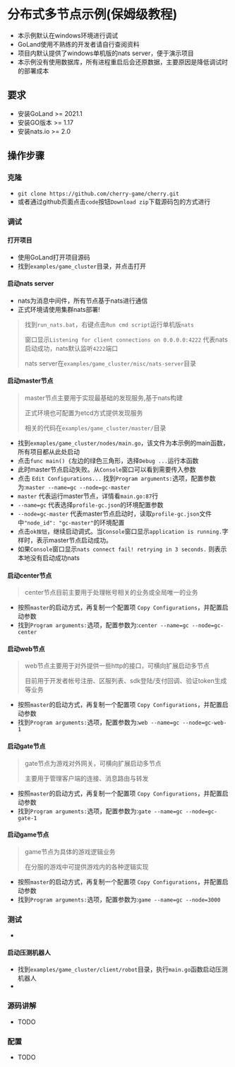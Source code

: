 # 分布式多节点示例(保姆级教程)

- 本示例默认在windows环境进行调试
- GoLand使用不熟练的开发者请自行查阅资料
- 项目内默认提供了windows单机版的nats server，便于演示项目
- 本示例没有使用数据库，所有进程重启后会还原数据，主要原因是降低调试时的部署成本

## 要求

- 安装GoLand >= 2021.1
- 安装GO版本 >= 1.17
- 安装nats.io >= 2.0

## 操作步骤

### 克隆

- `git clone https://github.com/cherry-game/cherry.git`
- 或者通过github页面点击`code`按钮`Download zip`下载源码包的方式进行

### 调试

#### 打开项目

- 使用GoLand打开项目源码
- 找到`examples/game_cluster`目录，并点击打开

#### 启动nats server

- nats为消息中间件，所有节点基于nats进行通信
- 正式环境请使用集群nats部署!

> 找到`run_nats.bat`，右键点击`Run cmd script`运行单机版`nats`
> 
> 窗口显示`Listening for client connections on 0.0.0.0:4222` 代表nats启动成功，nats默认监听`4222`端口
>
> nats server在`examples/game_cluster/misc/nats-server`目录

#### 启动master节点

> master节点主要用于实现最基础的发现服务,基于nats构建
>
> 正式环境也可配置为etcd方式提供发现服务
>
> 相关的代码在`examples/game_cluster/master/`目录

- 找到`exmaples/game_cluster/nodes/main.go`，该文件为本示例的main函数，所有项目都从此处启动
- 点击`func main() {`左边的绿色三角形，选择`Debug ...`运行本函数
- 此时master节点启动失败。从`Console`窗口可以看到需要传入参数
- 点击 `Edit Configurations...` 找到`Program arguments:`选项，配置参数为:`master --name=gc --node=gc-master`
- `master` 代表运行master节点，详情看`main.go:87`行
- `--name=gc` 代表选择`profile-gc.json`的环境配置参数
- `--node=gc-master` 代表master节点启动时，读取`profile-gc.json`文件中`"node_id": "gc-master"`的环境配置
- 点击`ok按钮`，继续启动调式。当`Console`窗口显示`application is running.`字样时，表示master节点启动成功。
- 如果`Console`窗口显示`nats connect fail! retrying in 3 seconds.` 则表示本地没有启动成功nats

#### 启动center节点

> center节点目前主要用于处理帐号相关的业务或全局唯一的业务

- 按照`master`的启动方式，再复制一个配置项 `Copy Configurations`，并配置启动参数
- 找到`Program arguments:`选项，配置参数为:`center --name=gc --node=gc-center`

#### 启动web节点

> web节点主要用于对外提供一些http的接口，可横向扩展启动多节点
> 
> 目前用于开发者帐号注册、区服列表、sdk登陆/支付回调、验证token生成等业务

- 按照`master`的启动方式，再复制一个配置项 `Copy Configurations`，并配置启动参数
- 找到`Program arguments:`选项，配置参数为:`web --name=gc --node=gc-web-1`

#### 启动gate节点

> gate节点为游戏对外网关，可横向扩展启动多节点
> 
> 主要用于管理客户端的连接、消息路由与转发

- 按照`master`的启动方式，再复制一个配置项 `Copy Configurations`，并配置启动参数
- 找到`Program arguments:`选项，配置参数为:`gate --name=gc --node=gc-gate-1`

#### 启动game节点

> game节点为具体的游戏逻辑业务
>
> 在分服的游戏中可提供游戏内的各种逻辑实现

- 按照`master`的启动方式，再复制一个配置项 `Copy Configurations`，并配置启动参数
- 找到`Program arguments:`选项，配置参数为:`game --name=gc --node=3000`

### 测试
-

#### 启动压测机器人

- 找到`examples/game_cluster/client/robot`目录，执行`main.go`函数启动压测机器人
-

### 源码讲解

- TODO

### 配置

- TODO
